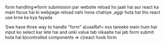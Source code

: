 form handling=>form submission par website reload ho jaati hai aur react ka main focus  hai ki webpage reload nahi
hona chahiye ,aggr hota hai tho react use krne ka kya fayada

1)we have three way to handle "form"
a)useRef= ess tareeke mein hum har input ko select kar lete hai and unki value tab nikaalte hai jab form
submit hota hai
b)controlled components =>
c)react hook form

